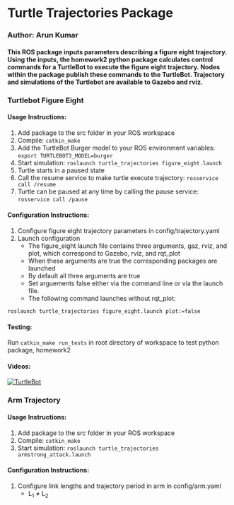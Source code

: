 # Turtle Trajectories Package
### Author: Arun Kumar
#### This ROS package inputs parameters describing a figure eight trajectory. Using the inputs, the homework2 python package calculates control commands for a TurtleBot to execute the figure eight trajectory. Nodes within the package publish these commands to the TurtleBot. Trajectory and simulations of the Turtlebot are available to Gazebo and rviz.

### Turtlebot Figure Eight
#### Usage Instructions:
1. Add package to the src folder in your ROS workspace
1. Compile: `catkin_make`
1. Add the TurtleBot Burger model to your ROS environment variables: `export TURTLEBOT3_MODEL=burger`
1. Start simulation: `roslaunch turtle_trajectories figure_eight.launch`
1. Turtle starts in a paused state
1. Call the resume service to make turtle execute trajectory: `rosservice call /resume`
1. Turtle can be paused at any time by calling the pause service: `rosservice call /pause`

#### Configuration Instructions:
1. Configure figure eight trajectory parameters in config/trajectory.yaml
1. Launch configuration
    * The figure_eight launch file contains three arguments, gaz, rviz, and plot, which correspond to Gazebo, rviz, and rqt_plot
    * When these arguments are true the corresponding packages are launched
    * By default all three arguments are true
    * Set arguements false either via the command line or via the launch file.
    * The following command launches without rqt_plot:
```
roslaunch turtle_trajectories figure_eight.launch plot:=false
```

#### Testing:
Run `catkin_make run_tests` in root directory of workspace to test python package, homework2

#### Videos:
[![TurtleBot](http://img.youtube.com/vi/SWCIdvja4TE/0.jpg)](http://www.youtube.com/watch?v=SWCIdvja4TE "TurtleBot")


### Arm Trajectory
#### Usage Instructions:
1. Add package to the src folder in your ROS workspace
1. Compile: `catkin_make`
1. Start simulation: `roslaunch turtle_trajectories armstrong_attack.launch`

#### Configuration Instructions:
1. Configure link lengths and trajectory period in arm in config/arm.yaml
    * L<sub>1</sub> &ne; L<sub>2</sub>